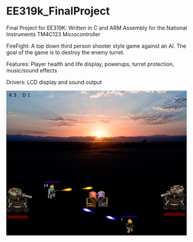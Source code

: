 # EE319k_FinalProject
Final Project for EE319K: Written in C and ARM Assembly for the National Instruments TM4C123 Microcontroller

FireFight: A top down third person shooter style game against an AI. The goal of the game is to destroy the enemy turret.

Features: Player health and life display, powerups, turret protection, music/sound effects

Drivers: LCD display and sound output

![Alt text](/Screenshots/overview1.png "Screenshot")
